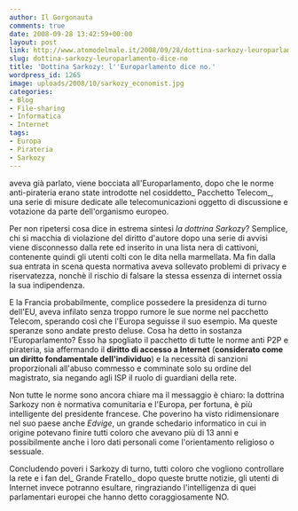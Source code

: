 ```yaml
---
author: Il Gorgonauta
comments: true
date: 2008-09-28 13:42:59+00:00
layout: post
link: http://www.atomodelmale.it/2008/09/28/dottina-sarkozy-leuroparlamento-dice-no/
slug: dottina-sarkozy-leuroparlamento-dice-no
title: 'Dottina Sarkozy: l''Europarlamento dice no.'
wordpress_id: 1265
image: uploads/2008/10/sarkozy_economist.jpg
categories:
- Blog
- File-sharing
- Informatica
- Internet
tags:
- Europa
- Pirateria
- Sarkozy
---
```


 aveva già parlato, viene bocciata all'Europarlamento, dopo che le norme anti-pirateria erano state introdotte nel cosiddetto_ Pacchetto Telecom_, una serie di misure dedicate alle telecomunicazioni oggetto di discussione e votazione da parte dell'organismo europeo.

Per non ripetersi cosa dice in estrema sintesi _la dottrina Sarkozy_? Semplice, chi si macchia di violazione del diritto d'autore dopo una serie di avvisi viene disconnesso dalla rete ed inserito in una lista nera di cattivoni, contenente quindi gli utenti colti con le dita nella marmellata. Ma fin dalla sua entrata in scena questa normativa aveva sollevato problemi di privacy e riservatezza, nonchè il rischio di falsare la stessa essenza di internet ossia la sua indipendenza.

E la Francia probabilmente, complice possedere la presidenza di turno dell'EU, aveva infilato senza troppo rumore le sue norme nel pacchetto Telecom, sperando così che l'Europa seguisse il suo esempio. Ma queste speranze sono andate presto deluse. Cosa ha detto in sostanza l'Europarlamento? Esso ha spogliato il pacchetto di tutte le norme anti P2P e pirateria, sia affermando il **diritto di accesso a Internet** (**considerato come un diritto fondamentale dell'individuo**) e la necessità di sanzioni proporzionali all'abuso commesso e comminate solo su ordine del magistrato, sia negando agli ISP il ruolo di guardiani della rete.

Non tutte le norme sono ancora chiare ma il messaggio è chiaro: la dottrina Sarkozy non è normativa comunitaria e l'Europa, per fortuna, è più intelligente del presidente francese. Che poverino ha visto ridimensionare nel suo paese anche _Edvige_, un grande schedario informatico in cui in origine potevano finire tutti coloro che avevano più di 13 anni e possibilmente anche i loro dati personali come l'orientamento religioso o sessuale.

Concludendo poveri i Sarkozy di turno, tutti coloro che vogliono controllare la rete e i fan del_ Grande Fratello_ dopo queste brutte notizie, gli utenti di Internet invece potranno esultare, ringraziando l'intelligenza di quei parlamentari europei che hanno detto coraggiosamente NO.
